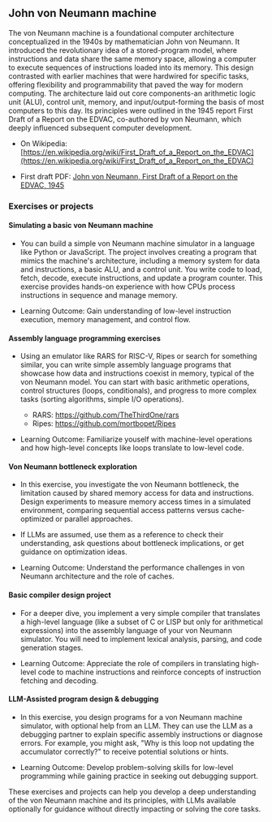 
## John von Neumann machine

The von Neumann machine is a foundational computer architecture conceptualized in the 1940s
by mathematician John von Neumann. It introduced the revolutionary idea of a stored-program
model, where instructions and data share the same memory space, allowing a computer to execute
sequences of instructions loaded into its memory. This design contrasted with earlier machines 
that were hardwired for specific tasks, offering flexibility and programmability that paved
the way for modern computing. The architecture laid out core components-an arithmetic logic
unit (ALU), control unit, memory, and input/output-forming the basis of most computers to
this day. Its principles were outlined in the 1945 report First Draft of a Report on the EDVAC,
co-authored by von Neumann, which deeply influenced subsequent computer development.

* On Wikipedia: [https://en.wikipedia.org/wiki/First_Draft_of_a_Report_on_the_EDVAC](https://en.wikipedia.org/wiki/First_Draft_of_a_Report_on_the_EDVAC)

* First draft PDF: [John von Neumann, First Draft of a Report on the EDVAC, 1945](neumann.pdf)


### Exercises or projects


#### Simulating a basic von Neumann machine

- You can build a simple von Neumann machine simulator in a language like Python or JavaScript.
  The project involves creating a program that mimics the machine's architecture, including a
  memory system for data and instructions, a basic ALU, and a control unit. You write code to 
  load, fetch, decode, execute instructions, and update a program counter. This exercise provides
  hands-on experience with how CPUs process instructions in sequence and manage memory.

- Learning Outcome: Gain understanding of low-level instruction execution, memory management,
  and control flow.

#### Assembly language programming exercises

- Using an emulator like RARS for RISC-V, Ripes or search for something similar, you can write 
  simple assembly language programs that showcase how data and instructions coexist in memory,
  typical of the von Neumann model. You can start with basic arithmetic operations, control
  structures (loops, conditionals), and progress to more complex tasks (sorting algorithms,
  simple I/O operations).

  * RARS: https://github.com/TheThirdOne/rars
  * Ripes: https://github.com/mortbopet/Ripes

- Learning Outcome: Familiarize youself with machine-level operations and how high-level concepts
  like loops translate to low-level code.

#### Von Neumann bottleneck exploration

- In this exercise, you investigate the von Neumann bottleneck, the limitation caused by shared
  memory access for data and instructions. Design experiments to measure memory access times in
  a simulated environment, comparing sequential access patterns versus cache-optimized or parallel
  approaches.

- If LLMs are assumed, use them as a reference to check their understanding, ask questions about
  bottleneck implications, or get guidance on optimization ideas.

- Learning Outcome: Understand the performance challenges in von Neumann architecture and the role
  of caches.

#### Basic compiler design project

- For a deeper dive, you implement a very simple compiler that translates a high-level language
  (like a subset of C or LISP but only for arithmetical expressions) into the assembly language
  of your von Neumann simulator. You will need to implement lexical analysis, parsing, and code
  generation stages.

- Learning Outcome: Appreciate the role of compilers in translating high-level code to machine
  instructions and reinforce concepts of instruction fetching and decoding.

#### LLM-Assisted program design & debugging

- In this exercise, you design programs for a von Neumann machine simulator, with optional help
  from an LLM. They can use the LLM as a debugging partner to explain specific assembly instructions
  or diagnose errors. For example, you might ask, "Why is this loop not updating the accumulator
  correctly?" to receive potential solutions or hints.

- Learning Outcome: Develop problem-solving skills for low-level programming while gaining practice
  in seeking out debugging support.

These exercises and projects can help you develop a deep understanding of the von Neumann machine
and its principles, with LLMs available optionally for guidance without directly impacting or solving
the core tasks.
